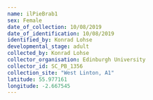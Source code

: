 ```yaml
---
name: ilPieBrab1
sex: Female
date_of_collection: 10/08/2019
date_of_identification: 10/08/2019
identified_by: Konrad Lohse
developmental_stage: adult
collected_by: Konrad Lohse
collector_organisation: Edinburgh University
collector_id: SC_PB_1356
collection_site: "West Linton, A1"
latitude: 55.977161
longitude: -2.667545
---
```

